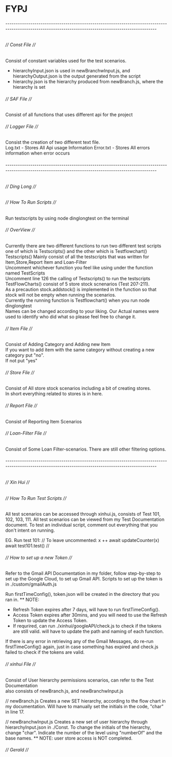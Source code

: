 # FYPJ 
###### -------------------------------------------------------------------------------------------------------------------------------------------------------

###### // Const File // <br />
Consist of constant variables used for the test scenarios.
- hierarchyInput.json is used in newBranchwInput.js, and hierarchyOutput.json is the output generated from the script
- hierarchy.json is the hierarchy produced from newBranch.js, where the hierarchy is set 

###### // SAF File // <br />
Consist of all functions that uses different api for the project

###### // Logger File // <br />
Consist the creation of two different text file. <br />
Log.txt - Stores All Api usage Information
Error.txt - Stores All errors information when error occurs

###### -------------------------------------------------------------------------------------------------------------------------------------------------------

###### // Ding Long //  <br />

###### // How To Run Scripts //  <br />
Run testscripts by using node dinglongtest on the terminal<br />

###### // OverView //  <br />
Currently there are two different functions to run two different test scripts one of which is Testscripts() and the other which is Testflowchart()<br />
Testscripts() Mainly consist of all the testscripts that was written for Item,Store,Report Item and Loan-Filter<br />
Uncomment whichever function you feel like using under the function named TestScripts<br />
Uncomment line 126 the calling of Testscripts() to run the testscripts<br />
TestFlowCharts() consist of 5 store stock scnenarios (Test 207-211). <br />
As a precaution stock.addstock() is implemented in the function so that stock will not be empty when running the scenarios.<br />
Currently the running function is Testflowchart() when you run node dinglongtest<br />
Names can be changed according to your liking. Our Actual names were used to identify who did what so please feel free to change it.

###### // Item File //  <br />
Consist of Adding Category and Adding new Item  <br />
If you want to add item with the same category without creating a new category put "no".  <br />
If not put "yes"

###### // Store File //  <br />
Consist of All store stock scenarios including a bit of creating stores.  <br />
In short everything related to stores is in here.

###### // Report File //  <br />
Consist of Reporting Item Scenarios

###### // Loan-Filter File //  <br />
Consist of Some Loan Filter-scenarios. There are still other filtering options.



###### -------------------------------------------------------------------------------------------------------------------------------------------------------

###### // Xin Hui // <br />

###### // How To Run Test Scripts // <br />
All test scenarios can be accessed through xinhui.js, consists of Test 101, 102, 103, 111. All test scenarios can be viewed from my Test Documentation document. To test an individual script, comment out everything that you don't intent on running. 

EG. Run test 101:
// To leave uncommented:
    x ++
    await updateCounter(x)
    await test101.test()
//

###### // How to set up a new Token // <br />
Refer to the Gmail API Documentation in my folder, follow step-by-step to set up the Google Cloud, to set up Gmail API. Scripts to set up the token is in ./custom/gmailAuth.js

Run firstTimeConfig(), token.json will be created in the directory that you ran in.
** NOTE:
- Refresh Token expires after 7 days, will have to run firstTimeConfig().
- Access Token expires after 30mins, and you will need to use the Refresh Token to update the Access Token.
- If requrired, can run ./xinhui/googleAPI/check.js to check if the tokens are still valid. will have to update the path and naming of each function.

If there is any error in retrieving any of the Gmail Messages, do re-run firstTimeConfig() again, just in case something has expired and check.js failed to check if the tokens are valid. 

###### // xinhui File //  <br />
Consist of User hierarchy permissions scenarios, can refer to the Test Documentation  <br />
also consists of newBranch.js, and newBranchwInput.js

// newBranch.js
Creates a new SET hierarchy, according to the flow chart in my documentation. Will have to manually set the initials in the code, "char" in line 17.

// newBranchwInput.js
Creates a new set of user hierarchy through hierarchyInput.json in ./Const.
To change the initials of the hierarchy, change "char". 
Indicate the number of the level using "numberOf" and the base names. 
** NOTE: user store access is NOT completed.

###### // Gerald //


